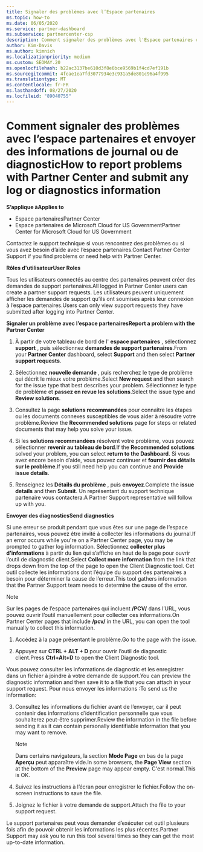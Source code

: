 ```yaml
---
title: Signaler des problèmes avec l’Espace partenaires
ms.topic: how-to
ms.date: 06/05/2020
ms.service: partner-dashboard
ms.subservice: partnercenter-csp
description: Comment signaler des problèmes avec l'Espace partenaires et collecter des informations de diagnostic pour notre équipe de Support.
author: Kim-Davis
ms.author: kimnich
ms.localizationpriority: medium
ms.custom: SEOMAY.20
ms.openlocfilehash: b22ac3137be610d3f8e6bce9569b1f4cd7ef191b
ms.sourcegitcommit: 4feae1ea7fd3077934e3c931a5de801c96a4f995
ms.translationtype: MT
ms.contentlocale: fr-FR
ms.lasthandoff: 08/27/2020
ms.locfileid: "89040755"
---
```

# <a name="how-to-report-problems-with-partner-center-and-submit-any-log-or-diagnostics-information"></a><span data-ttu-id="8b958-103">Comment signaler des problèmes avec l’espace partenaires et envoyer des informations de journal ou de diagnostic</span><span class="sxs-lookup"><span data-stu-id="8b958-103">How to report problems with Partner Center and submit any log or diagnostics information</span></span>

<span data-ttu-id="8b958-104">**S’applique à**</span><span class="sxs-lookup"><span data-stu-id="8b958-104">**Applies to**</span></span>

- <span data-ttu-id="8b958-105">Espace partenaires</span><span class="sxs-lookup"><span data-stu-id="8b958-105">Partner Center</span></span>
- <span data-ttu-id="8b958-106">Espace partenaires de Microsoft Cloud for US Government</span><span class="sxs-lookup"><span data-stu-id="8b958-106">Partner Center for Microsoft Cloud for US Government</span></span>

<span data-ttu-id="8b958-107">Contactez le support technique si vous rencontrez des problèmes ou si vous avez besoin d’aide avec l’espace partenaires.</span><span class="sxs-lookup"><span data-stu-id="8b958-107">Contact Partner Center Support if you find problems or need help with Partner Center.</span></span>

<span data-ttu-id="8b958-108">**Rôles d'utilisateur**</span><span class="sxs-lookup"><span data-stu-id="8b958-108">**User Roles**</span></span>

<span data-ttu-id="8b958-109">Tous les utilisateurs connectés au centre des partenaires peuvent créer des demandes de support partenaires.</span><span class="sxs-lookup"><span data-stu-id="8b958-109">All logged in Partner Center users can create a partner support requests.</span></span> <span data-ttu-id="8b958-110">Les utilisateurs peuvent uniquement afficher les demandes de support qu’ils ont soumises après leur connexion à l’espace partenaires.</span><span class="sxs-lookup"><span data-stu-id="8b958-110">Users can only view support requests they have submitted after logging into Partner Center.</span></span>

<span data-ttu-id="8b958-111">**Signaler un problème avec l’espace partenaires**</span><span class="sxs-lookup"><span data-stu-id="8b958-111">**Report a problem with the Partner Center**</span></span>

1. <span data-ttu-id="8b958-112">À partir de votre tableau de bord de l' **espace partenaires** , sélectionnez **support** , puis sélectionnez **demandes de support partenaires**.</span><span class="sxs-lookup"><span data-stu-id="8b958-112">From your **Partner Center** dashboard, select **Support** and then select **Partner support requests**.</span></span>

2. <span data-ttu-id="8b958-113">Sélectionnez **nouvelle demande** , puis recherchez le type de problème qui décrit le mieux votre problème.</span><span class="sxs-lookup"><span data-stu-id="8b958-113">Select **New request** and then search for the issue type that best describes your problem.</span></span> <span data-ttu-id="8b958-114">Sélectionnez le type de problème et **passez en revue les solutions**.</span><span class="sxs-lookup"><span data-stu-id="8b958-114">Select the issue type and **Review solutions**.</span></span>

3. <span data-ttu-id="8b958-115">Consultez la page **solutions recommandées** pour connaître les étapes ou les documents connexes susceptibles de vous aider à résoudre votre problème.</span><span class="sxs-lookup"><span data-stu-id="8b958-115">Review the **Recommended solutions** page for steps or related documents that may help you solve your issue.</span></span>

4. <span data-ttu-id="8b958-116">Si les **solutions recommandées** résolvent votre problème, vous pouvez sélectionner **revenir au tableau de bord**.</span><span class="sxs-lookup"><span data-stu-id="8b958-116">If the **Recommended solutions** solved your problem, you can select **return to the Dashboard**.</span></span> <span data-ttu-id="8b958-117">Si vous avez encore besoin d’aide, vous pouvez continuer et **fournir des détails sur le problème**.</span><span class="sxs-lookup"><span data-stu-id="8b958-117">If you still need help you can continue and **Provide issue details**.</span></span>

5. <span data-ttu-id="8b958-118">Renseignez les **Détails du problème** , puis **envoyez**.</span><span class="sxs-lookup"><span data-stu-id="8b958-118">Complete the **issue details** and then **Submit**.</span></span> <span data-ttu-id="8b958-119">Un représentant du support technique partenaire vous contactera.</span><span class="sxs-lookup"><span data-stu-id="8b958-119">A Partner Support representative will follow up with you.</span></span>

<span data-ttu-id="8b958-120">**Envoyer des diagnostics**</span><span class="sxs-lookup"><span data-stu-id="8b958-120">**Send diagnostics**</span></span>

<span data-ttu-id="8b958-121">Si une erreur se produit pendant que vous êtes sur une page de l’espace partenaires, vous pouvez être invité à collecter les informations du journal.</span><span class="sxs-lookup"><span data-stu-id="8b958-121">If an error occurs while you're on a Partner Center page, you may be prompted to gather log information.</span></span> <span data-ttu-id="8b958-122">Sélectionnez **collecter plus d’informations** à partir du lien qui s’affiche en haut de la page pour ouvrir l’outil de diagnostic client.</span><span class="sxs-lookup"><span data-stu-id="8b958-122">Select **Collect more information** from the link that drops down from the top of the page to open the Client Diagnostic tool.</span></span> <span data-ttu-id="8b958-123">Cet outil collecte les informations dont l’équipe du support des partenaires a besoin pour déterminer la cause de l’erreur.</span><span class="sxs-lookup"><span data-stu-id="8b958-123">This tool gathers information that the Partner Support team needs to determine the cause of the error.</span></span> 

>[!NOTE]
><span data-ttu-id="8b958-124">Sur les pages de l’espace partenaires qui incluent **/PCV/** dans l’URL, vous pouvez ouvrir l’outil manuellement pour collecter ces informations.</span><span class="sxs-lookup"><span data-stu-id="8b958-124">On Partner Center pages that include **/pcv/** in the URL, you can open the tool manually to collect this information.</span></span>

1. <span data-ttu-id="8b958-125">Accédez à la page présentant le problème.</span><span class="sxs-lookup"><span data-stu-id="8b958-125">Go to the page with the issue.</span></span>

2. <span data-ttu-id="8b958-126">Appuyez sur **CTRL + ALT + D** pour ouvrir l’outil de diagnostic client.</span><span class="sxs-lookup"><span data-stu-id="8b958-126">Press **Ctrl+Alt+D** to open the Client Diagnostic tool.</span></span>

<span data-ttu-id="8b958-127">Vous pouvez consulter les informations de diagnostic et les enregistrer dans un fichier à joindre à votre demande de support.</span><span class="sxs-lookup"><span data-stu-id="8b958-127">You can preview the diagnostic information and then save it to a file that you can attach in your support request.</span></span> <span data-ttu-id="8b958-128">Pour nous envoyer les informations :</span><span class="sxs-lookup"><span data-stu-id="8b958-128">To send us the information:</span></span>

3. <span data-ttu-id="8b958-129">Consultez les informations du fichier avant de l’envoyer, car il peut contenir des informations d’identification personnelle que vous souhaiterez peut-être supprimer.</span><span class="sxs-lookup"><span data-stu-id="8b958-129">Review the information in the file before sending it as it can contain personally identifiable information that you may want to remove.</span></span> 

    >[!NOTE]
    ><span data-ttu-id="8b958-130">Dans certains navigateurs, la section **Mode Page** en bas de la page **Aperçu** peut apparaître vide.</span><span class="sxs-lookup"><span data-stu-id="8b958-130">In some browsers, the **Page View** section at the bottom of the **Preview** page may appear empty.</span></span> <span data-ttu-id="8b958-131">C'est normal.</span><span class="sxs-lookup"><span data-stu-id="8b958-131">This is OK.</span></span>

4. <span data-ttu-id="8b958-132">Suivez les instructions à l’écran pour enregistrer le fichier.</span><span class="sxs-lookup"><span data-stu-id="8b958-132">Follow the on-screen instructions to save the file.</span></span>

5. <span data-ttu-id="8b958-133">Joignez le fichier à votre demande de support.</span><span class="sxs-lookup"><span data-stu-id="8b958-133">Attach the file to your support request.</span></span>

<span data-ttu-id="8b958-134">Le support partenaires peut vous demander d’exécuter cet outil plusieurs fois afin de pouvoir obtenir les informations les plus récentes.</span><span class="sxs-lookup"><span data-stu-id="8b958-134">Partner Support may ask you to run this tool several times so they can get the most up-to-date information.</span></span>

